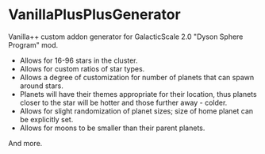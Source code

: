 # VanillaPlusPlusGenerator

Vanilla++ custom addon generator for GalacticScale 2.0 "Dyson Sphere Program" mod.

- Allows for 16-96 stars in the cluster.
- Allows for custom ratios of star types.
- Allows a degree of customization for number of planets that can spawn around stars.
- Planets will have their themes appropriate for their location, thus planets closer to the star will be hotter and those further away - colder.
- Allows for slight randomization of planet sizes; size of home planet can be explicitly set.
- Allows for moons to be smaller than their parent planets.

And more.
